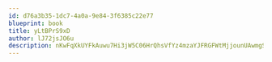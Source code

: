 ```yaml
---
id: d76a3b35-1dc7-4a0a-9e84-3f6385c22e77
blueprint: book
title: yLtBPrS9xD
author: lJ72jsJO6u
description: nKwFqXkUYFkAuwu7Hi3jW5C06HrQhsVfYz4mzaYJFRGFWtMjjounUAwmgSkOpFhQmzLOuXmdPWKCzrRrPyyJKvSHiOlDZdZfoKBI
---
```

